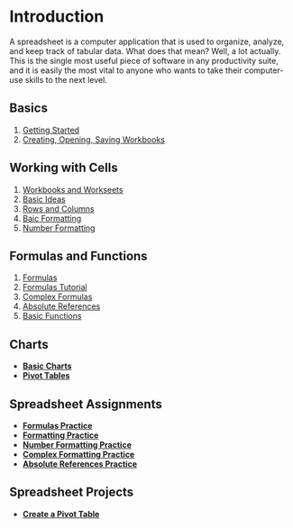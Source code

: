 # Introduction

A spreadsheet is a computer application that is used to organize, analyze, and keep track of tabular data. What does that mean? Well, a lot actually. This is the single most useful piece of software in any productivity suite, and it is easily the most vital to anyone who wants to take their computer-use skills to the next level.
## Basics

1. [Getting Started](http://itech.erickuha.com/spreadsheets/getting-started/)
1. [Creating, Opening, Saving Workbooks](http://itech.erickuha.com/spreadsheets/creating-opening-workbooks/)

## Working with Cells
1. [Workbooks and Workseets](http://itech.erickuha.com/spreadsheets/workbooks-and-worksheets/)
1. [Basic Ideas](http://itech.erickuha.com/spreadsheets/basics/)
1. [Rows and Columns](http://itech.erickuha.com/spreadsheets/rows-and-columns/)
1. [Baic Formatting](http://itech.erickuha.com/spreadsheets/basic-formatting/)
1. [Number Formatting](http://itech.erickuha.com/spreadsheets/number-formats/)

## Formulas and Functions
1. [Formulas](http://itech.erickuha.com/spreadsheets/formulas/)
2. [Formulas Tutorial](formulas_tutorial.md)
1. [Complex Formulas](http://itech.erickuha.com/spreadsheets/complex-formulas/)
1. [Absolute References](http://itech.erickuha.com/spreadsheets/more-on-absolute-references/)
1. [Basic Functions](http://itech.erickuha.com/spreadsheets/basic-functions/)

## Charts
<ul>
<li><a href="http://itech.erickuha.com/spreadsheets/basic-charts/"><strong>Basic Charts</strong></a></li>
<li><a href="http://itech.erickuha.com/spreadsheets/pivot-tables/"><strong>Pivot Tables</strong></a>
</ul>

## Spreadsheet Assignments
<ul>
<li><a href="http://itech.erickuha.com/spreadsheets/formulas-practice/"><strong>Formulas Practice</strong></a></li>
<li><a href="http://itech.erickuha.com/spreadsheets/formatting-practice/"><strong>Formatting Practice</strong></a></li>
<li><a href="http://itech.erickuha.com/spreadsheets/number-formatting-practice/"><strong>Number Formatting Practice</strong></a></li>
<li><a href="http://itech.erickuha.com/spreadsheets/complex-formatting-practice/"><strong>Complex Formatting Practice</strong></a></li>
<li><a href="http://itech.erickuha.com/spreadsheets/absolute-references-practice/"><strong>Absolute References Practice</strong></a></li>
</ul>

## Spreadsheet Projects
<ul>
<li><a href="http://itech.erickuha.com/spreadsheets/create-pivot-table/"><strong>Create a Pivot Table</strong></a></li>
</ul>
